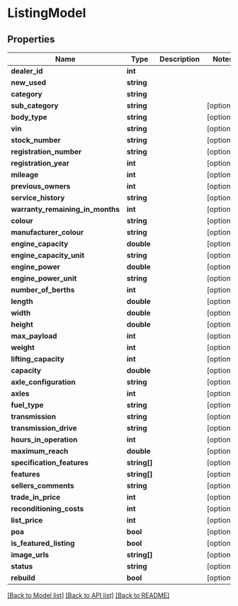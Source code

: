 # ListingModel

## Properties
Name | Type | Description | Notes
------------ | ------------- | ------------- | -------------
**dealer_id** | **int** |  | 
**new_used** | **string** |  | 
**category** | **string** |  | 
**sub_category** | **string** |  | [optional] 
**body_type** | **string** |  | [optional] 
**vin** | **string** |  | [optional] 
**stock_number** | **string** |  | [optional] 
**registration_number** | **string** |  | [optional] 
**registration_year** | **int** |  | [optional] 
**mileage** | **int** |  | [optional] 
**previous_owners** | **int** |  | [optional] 
**service_history** | **string** |  | [optional] 
**warranty_remaining_in_months** | **int** |  | [optional] 
**colour** | **string** |  | [optional] 
**manufacturer_colour** | **string** |  | [optional] 
**engine_capacity** | **double** |  | [optional] 
**engine_capacity_unit** | **string** |  | [optional] 
**engine_power** | **double** |  | [optional] 
**engine_power_unit** | **string** |  | [optional] 
**number_of_berths** | **int** |  | [optional] 
**length** | **double** |  | [optional] 
**width** | **double** |  | [optional] 
**height** | **double** |  | [optional] 
**max_payload** | **int** |  | [optional] 
**weight** | **int** |  | [optional] 
**lifting_capacity** | **int** |  | [optional] 
**capacity** | **double** |  | [optional] 
**axle_configuration** | **string** |  | [optional] 
**axles** | **int** |  | [optional] 
**fuel_type** | **string** |  | [optional] 
**transmission** | **string** |  | [optional] 
**transmission_drive** | **string** |  | [optional] 
**hours_in_operation** | **int** |  | [optional] 
**maximum_reach** | **double** |  | [optional] 
**specification_features** | **string[]** |  | [optional] 
**features** | **string[]** |  | [optional] 
**sellers_comments** | **string** |  | [optional] 
**trade_in_price** | **int** |  | [optional] 
**reconditioning_costs** | **int** |  | [optional] 
**list_price** | **int** |  | [optional] 
**poa** | **bool** |  | [optional] 
**is_featured_listing** | **bool** |  | [optional] 
**image_urls** | **string[]** |  | [optional] 
**status** | **string** |  | [optional] 
**rebuild** | **bool** |  | [optional] 

[[Back to Model list]](../README.md#documentation-for-models) [[Back to API list]](../README.md#documentation-for-api-endpoints) [[Back to README]](../README.md)


